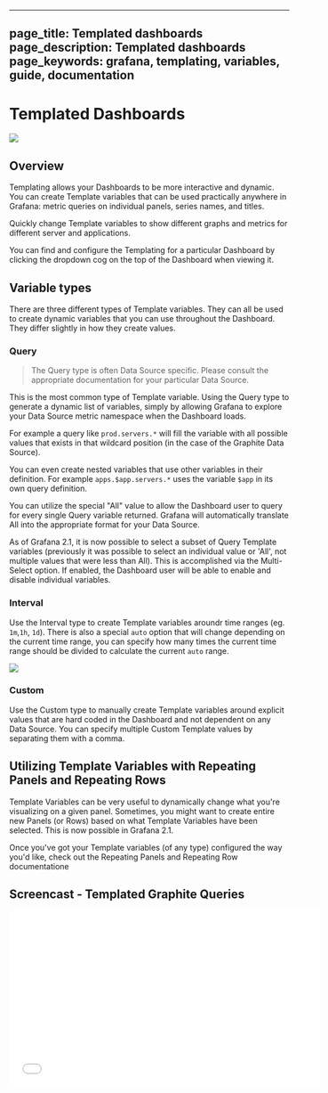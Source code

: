 ----
page_title: Templated dashboards
page_description: Templated dashboards
page_keywords: grafana, templating, variables, guide,  documentation
---

# Templated Dashboards
![](/img/v2/templating_var_list.png)

## Overview

Templating allows your Dashboards to be more interactive and dynamic. You can create Template variables that can be used practically anywhere in Grafana: metric queries on individual panels, series names, and titles.

Quickly change Template variables to show different graphs and metrics for different server and applications.

You can find and configure the Templating for a particular Dashboard by clicking the dropdown cog on the top of the Dashboard when viewing it.

## Variable types

There are three different types of Template variables. They can all be used to create dynamic variables that you can use throughout the Dashboard. They differ slightly in how they create values.

### Query

> The Query type is often Data Source specific. Please consult the appropriate documentation for your particular Data Source.

This is the most common type of Template variable. Using the Query type to generate a dynamic list of variables, simply by allowing Grafana to explore your Data Source metric namespace when the Dashboard loads.

For example a query like `prod.servers.*` will fill the variable with all possible values that exists in that wildcard position (in the case of the Graphite Data Source). 

You can even create nested variables that use other variables in their definition. For example `apps.$app.servers.*` uses the variable `$app` in its own query definition.

You can utilize the special "All" value to allow the Dashboard user to query for every single Query variable returned. Grafana will automatically translate All into the appropriate format for your Data Source. 

As of Grafana 2.1, it is now possible to select a subset of Query Template variables (previously it was possible to select an individual value or 'All', not multiple values that were less than All). This is accomplished via the Multi-Select option. If enabled, the Dashboard user will be able to enable and disable individual variables. 

### Interval

Use the Interval type to create Template variables aroundr time ranges (eg. `1m`,`1h`, `1d`). There is also a special `auto` option that will change depending on the current time range, you can specify how many times the current time range should be divided to calculate the current `auto` range.

![](/img/v2/templated_variable_parameter.png)

### Custom

Use the Custom type to manually create Template variables around explicit values that are hard coded in the Dashboard and not dependent on any Data Source. You can specify multiple Custom Template values by separating them with a comma. 

## Utilizing Template Variables with Repeating Panels and Repeating Rows

Template Variables can be very useful to dynamically change what you're visualizing on a given panel. Sometimes, you might want to create entire new Panels (or Rows) based on what Template Variables have been selected. This is now possible in Grafana 2.1.

Once you've got your Template variables (of any type) configured the way you'd like, check out the Repeating Panels and Repeating Row documentatione

## Screencast - Templated Graphite Queries

<iframe width="561" height="315" src="//www.youtube.com/embed/FhNUrueWwOk?list=PLDGkOdUX1Ujo3wHw9-z5Vo12YLqXRjzg2" frameborder="0" allowfullscreen></iframe>

